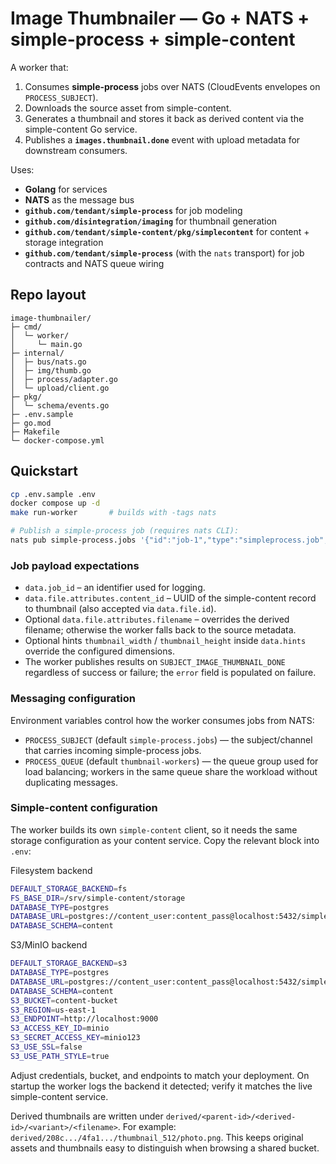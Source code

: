 # Image Thumbnailer — Go + NATS + simple-process + simple-content

A worker that:
1. Consumes **simple-process** jobs over NATS (CloudEvents envelopes on `PROCESS_SUBJECT`).
2. Downloads the source asset from simple-content.
3. Generates a thumbnail and stores it back as derived content via the simple-content Go service.
4. Publishes a **`images.thumbnail.done`** event with upload metadata for downstream consumers.

Uses:
- **Golang** for services
- **NATS** as the message bus
- **`github.com/tendant/simple-process`** for job modeling
- **`github.com/disintegration/imaging`** for thumbnail generation
- **`github.com/tendant/simple-content/pkg/simplecontent`** for content + storage integration
- **`github.com/tendant/simple-process`** (with the `nats` transport) for job contracts and NATS queue wiring

## Repo layout
```
image-thumbnailer/
├─ cmd/
│  └─ worker/
│     └─ main.go
├─ internal/
│  ├─ bus/nats.go
│  ├─ img/thumb.go
│  ├─ process/adapter.go
│  └─ upload/client.go
├─ pkg/
│  └─ schema/events.go
├─ .env.sample
├─ go.mod
├─ Makefile
└─ docker-compose.yml
```

## Quickstart

```bash
cp .env.sample .env
docker compose up -d
make run-worker       # builds with -tags nats

# Publish a simple-process job (requires nats CLI):
nats pub simple-process.jobs '{"id":"job-1","type":"simpleprocess.job","datacontenttype":"application/json","source":"demo","specversion":"1.0","data":{"job_id":"job-1","uow":"thumbnail","file":{"id":"content-uuid","attributes":{"content_id":"content-uuid"}}}}'
```

### Job payload expectations

- `data.job_id` – an identifier used for logging.
- `data.file.attributes.content_id` – UUID of the simple-content record to thumbnail (also accepted via `data.file.id`).
- Optional `data.file.attributes.filename` – overrides the derived filename; otherwise the worker falls back to the source metadata.
- Optional hints `thumbnail_width` / `thumbnail_height` inside `data.hints` override the configured dimensions.
- The worker publishes results on `SUBJECT_IMAGE_THUMBNAIL_DONE` regardless of success or failure; the `error` field is populated on failure.

### Messaging configuration

Environment variables control how the worker consumes jobs from NATS:

- `PROCESS_SUBJECT` (default `simple-process.jobs`) — the subject/channel that carries incoming simple-process jobs.
- `PROCESS_QUEUE` (default `thumbnail-workers`) — the queue group used for load balancing; workers in the same queue share the workload without duplicating messages.

### Simple-content configuration

The worker builds its own `simple-content` client, so it needs the same storage configuration as your content service. Copy the relevant block into `.env`:

Filesystem backend

```bash
DEFAULT_STORAGE_BACKEND=fs
FS_BASE_DIR=/srv/simple-content/storage
DATABASE_TYPE=postgres
DATABASE_URL=postgres://content_user:content_pass@localhost:5432/simple_content?sslmode=disable
DATABASE_SCHEMA=content
```

S3/MinIO backend

```bash
DEFAULT_STORAGE_BACKEND=s3
DATABASE_TYPE=postgres
DATABASE_URL=postgres://content_user:content_pass@localhost:5432/simple_content?sslmode=disable
DATABASE_SCHEMA=content
S3_BUCKET=content-bucket
S3_REGION=us-east-1
S3_ENDPOINT=http://localhost:9000
S3_ACCESS_KEY_ID=minio
S3_SECRET_ACCESS_KEY=minio123
S3_USE_SSL=false
S3_USE_PATH_STYLE=true
```

Adjust credentials, bucket, and endpoints to match your deployment. On startup the worker logs the backend it detected; verify it matches the live simple-content service.

Derived thumbnails are written under `derived/<parent-id>/<derived-id>/<variant>/<filename>`. For example: `derived/208c.../4fa1.../thumbnail_512/photo.png`. This keeps original assets and thumbnails easy to distinguish when browsing a shared bucket.
